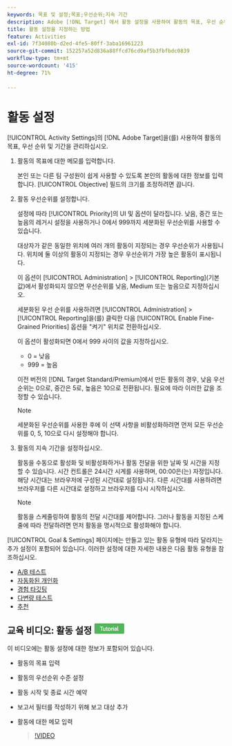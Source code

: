 ```yaml
---
keywords: 목표 및 설정;목표;우선순위;지속 기간
description: Adobe [!DNL Target] 에서 활동 설정을 사용하여 활동의 목표, 우선 순위 및 기간을 관리하는 방법을 알아봅니다.
title: 활동 설정을 지정하는 방법
feature: Activities
exl-id: 7f34080b-d2ed-4fe5-80ff-3aba16961223
source-git-commit: 152257a52d836a88ffcd76cd9af5b3fbfbdc0839
workflow-type: tm+mt
source-wordcount: '415'
ht-degree: 71%

---
```


# 활동 설정

[!UICONTROL Activity Settings]의 [!DNL Adobe Target]을(를) 사용하여 활동의 목표, 우선 순위 및 기간을 관리하십시오.

1. 활동의 목표에 대한 메모를 입력합니다.

   본인 또는 다른 팀 구성원이 쉽게 사용할 수 있도록 본인의 활동에 대한 정보를 입력합니다. [!UICONTROL Objective] 필드의 크기를 조정하려면 끕니다.
1. 활동 우선순위를 설정합니다.

   설정에 따라 [!UICONTROL Priority]의 UI 및 옵션이 달라집니다. 낮음, 중간 또는 높음의 레거시 설정을 사용하거나 0에서 999까지 세분화된 우선순위를 사용할 수 있습니다.

   대상자가 같은 동일한 위치에 여러 개의 활동이 지정되는 경우 우선순위가 사용됩니다. 위치에 둘 이상의 활동이 지정되는 경우 우선순위가 가장 높은 활동이 표시됩니다.

   이 옵션이 [!UICONTROL Administration] > [!UICONTROL Reporting]&#x200B;(기본값)에서 활성화되지 않으면 우선순위를 낮음, Medium 또는 높음으로 지정하십시오.

   세분화된 우선 순위를 사용하려면 [!UICONTROL Administration] > [!UICONTROL Reporting]을(를) 클릭한 다음 [!UICONTROL Enable Fine-Grained Priorities] 옵션을 &quot;켜기&quot; 위치로 전환하십시오.

   이 옵션이 활성화되면 0에서 999 사이의 값을 지정하십시오.

   * 0 = 낮음
   * 999 = 높음

   이전 버전의 [!DNL Target Standard/Premium]에서 만든 활동의 경우, 낮음 우선순위는 0으로, 중간은 5로, 높음은 10으로 전환됩니다. 필요에 따라 이러한 값을 조정할 수 있습니다.

   >[!NOTE]
   >
   >세분화된 우선순위를 사용한 후에 이 선택 사항을 비활성화하려면 먼저 모든 우선순위를 0, 5, 10으로 다시 설정해야 합니다.

1. 활동의 지속 기간을 설정하십시오.

   활동을 수동으로 활성화 및 비활성화하거나 활동 전달을 위한 날짜 및 시간을 지정할 수 있습니다. 시간 컨트롤은 24시간 시계를 사용하며, 00:00은(는) 자정입니다. 해당 시간대는 브라우저에 구성된 시간대로 설정됩니다. 다른 시간대를 사용하려면 브라우저를 다른 시간대로 설정하고 브라우저를 다시 시작하십시오.

   >[!NOTE]
   >
   >활동을 스케줄링하여 활동의 전달 시간대를 제어합니다. 그러나 활동을 지정된 스케줄에 따라 전달하려면 먼저 활동을 명시적으로 활성화해야 합니다.

[!UICONTROL Goal & Settings] 페이지에는 만들고 있는 활동 유형에 따라 달라지는 추가 설정이 포함되어 있습니다. 이러한 설정에 대한 자세한 내용은 다음 활동 유형을 참조하십시오.

* [A/B 테스트](/help/main/c-activities/t-test-ab/t-test-create-ab/ab-goals-and-settings.md#reference_B25389FD6F3A4989801E740364B089CC)
* [자동화된 개인화](/help/main/c-activities/t-automated-personalization/automated-personalization.md#task_8AAF837796D74CF893CA2F88BA1491C9)
* [경험 타깃팅](/help/main/c-activities/t-experience-target/t-xt-create/xt-goals-and-settings.md#reference_B25389FD6F3A4989801E740364B089CC)
* [다변량 테스트](/help/main/c-activities/c-multivariate-testing/t-create-multivariate-test/goals-and-settings.md#reference_B25389FD6F3A4989801E740364B089CC)
* [추천](/help/main/c-recommendations/t-create-recs-activity/recs-activity-settings.md#reference_3FDA8388CEEC4159949151C1829E2FBB)

## 교육 비디오: 활동 설정 ![튜토리얼 배지](/help/main/assets/tutorial.png)

이 비디오에는 활동 설정에 대한 정보가 포함되어 있습니다.

* 활동의 목표 입력
* 활동의 우선순위 수준 설정
* 활동 시작 및 종료 시간 예약
* 보고서 필터를 작성하기 위해 보고 대상 추가
* 활동에 대한 메모 입력

  >[!VIDEO](https://video.tv.adobe.com/v/17381)
